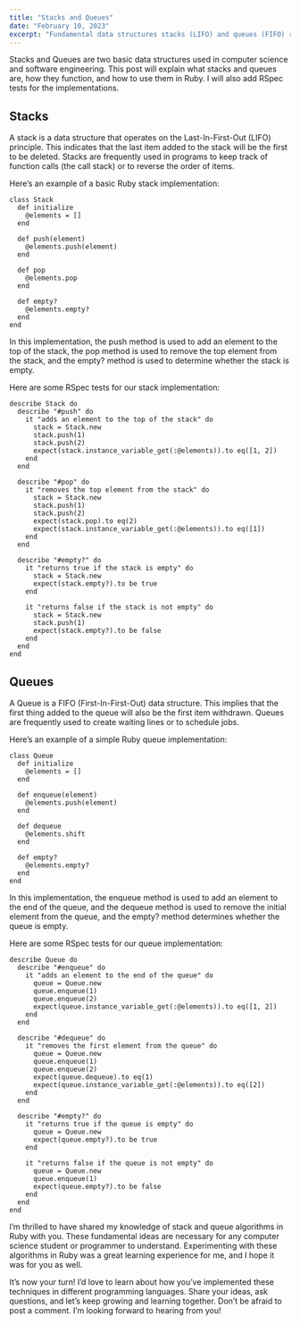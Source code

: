 ```yaml
---
title: "Stacks and Queues"
date: "February 10, 2023"
excerpt: "Fundamental data structures stacks (LIFO) and queues (FIFO) receive comprehensive Ruby implementations with complete RSpec test suites, covering practical applications in function call management, task scheduling, and algorithm optimization essential for software engineering interviews and production development work."
---
```


Stacks and Queues are two basic data structures used in computer science and software engineering. This post will explain what stacks and queues are, how they function, and how to use them in Ruby. I will also add RSpec tests for the implementations.

**Stacks**
----------

A stack is a data structure that operates on the Last-In-First-Out (LIFO) principle. This indicates that the last item added to the stack will be the first to be deleted. Stacks are frequently used in programs to keep track of function calls (the call stack) or to reverse the order of items.

Here’s an example of a basic Ruby stack implementation:

    class Stack
      def initialize
        @elements = []
      end

      def push(element)
        @elements.push(element)
      end

      def pop
        @elements.pop
      end

      def empty?
        @elements.empty?
      end
    end

In this implementation, the push method is used to add an element to the top of the stack, the pop method is used to remove the top element from the stack, and the empty? method is used to determine whether the stack is empty.

Here are some RSpec tests for our stack implementation:

    describe Stack do
      describe "#push" do
        it "adds an element to the top of the stack" do
          stack = Stack.new
          stack.push(1)
          stack.push(2)
          expect(stack.instance_variable_get(:@elements)).to eq([1, 2])
        end
      end

      describe "#pop" do
        it "removes the top element from the stack" do
          stack = Stack.new
          stack.push(1)
          stack.push(2)
          expect(stack.pop).to eq(2)
          expect(stack.instance_variable_get(:@elements)).to eq([1])
        end
      end

      describe "#empty?" do
        it "returns true if the stack is empty" do
          stack = Stack.new
          expect(stack.empty?).to be true
        end

        it "returns false if the stack is not empty" do
          stack = Stack.new
          stack.push(1)
          expect(stack.empty?).to be false
        end
      end
    end

**Queues**
----------

A Queue is a FIFO (First-In-First-Out) data structure. This implies that the first thing added to the queue will also be the first item withdrawn. Queues are frequently used to create waiting lines or to schedule jobs.

Here’s an example of a simple Ruby queue implementation:

    class Queue
      def initialize
        @elements = []
      end

      def enqueue(element)
        @elements.push(element)
      end

      def dequeue
        @elements.shift
      end

      def empty?
        @elements.empty?
      end
    end

In this implementation, the enqueue method is used to add an element to the end of the queue, and the dequeue method is used to remove the initial element from the queue, and the empty? method determines whether the queue is empty.

Here are some RSpec tests for our queue implementation:

    describe Queue do
      describe "#enqueue" do
        it "adds an element to the end of the queue" do
          queue = Queue.new
          queue.enqueue(1)
          queue.enqueue(2)
          expect(queue.instance_variable_get(:@elements)).to eq([1, 2])
        end
      end

      describe "#dequeue" do
        it "removes the first element from the queue" do
          queue = Queue.new
          queue.enqueue(1)
          queue.enqueue(2)
          expect(queue.dequeue).to eq(1)
          expect(queue.instance_variable_get(:@elements)).to eq([2])
        end
      end

      describe "#empty?" do
        it "returns true if the queue is empty" do
          queue = Queue.new
          expect(queue.empty?).to be true
        end

        it "returns false if the queue is not empty" do
          queue = Queue.new
          queue.enqueue(1)
          expect(queue.empty?).to be false
        end
      end
    end

I’m thrilled to have shared my knowledge of stack and queue algorithms in Ruby with you. These fundamental ideas are necessary for any computer science student or programmer to understand. Experimenting with these algorithms in Ruby was a great learning experience for me, and I hope it was for you as well.

It’s now your turn! I’d love to learn about how you’ve implemented these techniques in different programming languages. Share your ideas, ask questions, and let’s keep growing and learning together. Don’t be afraid to post a comment. I’m looking forward to hearing from you!
